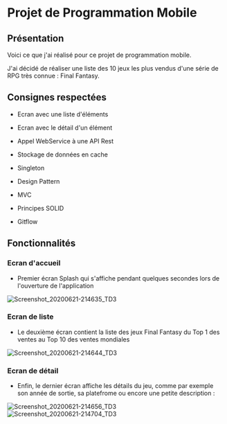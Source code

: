 # **Projet de Programmation Mobile**

## **Présentation**

Voici ce que j'ai réalisé pour ce projet de programmation mobile.

J'ai décidé de réaliser une liste des 10 jeux les plus vendus d'une série de RPG très connue : Final Fantasy.

## **Consignes respectées**

* Ecran avec une liste d'éléments

* Ecran avec le détail d'un élément

* Appel WebService à une API Rest

* Stockage de données en cache

* Singleton

* Design Pattern

* MVC

* Principes SOLID

* Gitflow

## **Fonctionnalités**


### Ecran d'accueil

* Premier écran Splash qui s'affiche pendant quelques secondes lors de l'ouverture de l'application


![Screenshot_20200621-214635_TD3](https://user-images.githubusercontent.com/62256135/85233763-295eb780-b409-11ea-8035-362d19a14cac.jpg)


### Ecran de liste 


* Le deuxième écran contient la liste des jeux Final Fantasy du Top 1 des ventes au Top 10 des ventes mondiales


![Screenshot_20200621-214644_TD3](https://user-images.githubusercontent.com/62256135/85233822-89edf480-b409-11ea-9885-ce9d77e1b5b2.jpg)



### Ecran de détail

* Enfin, le dernier écran affiche les détails du jeu, comme par exemple son année de sortie, sa platefrome ou encore une petite description :


![Screenshot_20200621-214656_TD3](https://user-images.githubusercontent.com/62256135/85233857-d76a6180-b409-11ea-94de-6762f17305b9.jpg)
![Screenshot_20200621-214704_TD3](https://user-images.githubusercontent.com/62256135/85233860-df2a0600-b409-11ea-818f-7ccab135282e.jpg)





